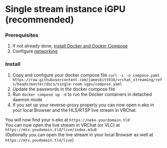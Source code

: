 # Single stream instance iGPU (recommended)

### Prerequisites

1. If not already done, [install Docker and Docker Compose](https://docs.docker.com/engine/install/)
2. Configure [networking](https://github.com/jameskitt616/vrchat_streaming/blob/master/docs/networking.md)

### Install

1. Copy and configure your docker compose
   file `curl -L -o compose.yaml https://raw.githubusercontent.com/jameskitt616/vrchat_streaming/refs/heads/master/docs/single-room-igpu/compose.yaml`
2. Update the passwords in the docker compose file
3. Run `docker compose up -d` to run the Docker containers in detached daemon mode
4. If you set up your reverse-proxy properly you can now open n.eko in your local Browser and the HLS/RTSP live stream in VRChat.

You will now find your n.eko at `https://neko.yourdomain.tld` \
You can now open the live stream in VRChat (or VLC) at `https://mtx.youdomain.tld/live/index.m3u8` \
(Optionally you can open the live stream in your local Browser as well at `https://mtx.youdomain.tld/live`)
